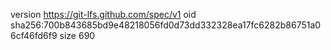 version https://git-lfs.github.com/spec/v1
oid sha256:700b843685bd9e48218056fd0d73dd332328ea17fc6282b86751a06cf46fd6f9
size 690
